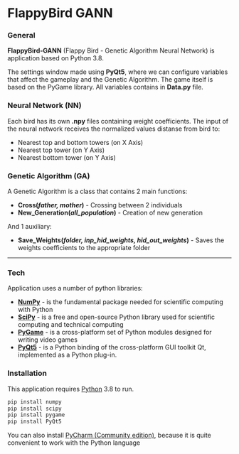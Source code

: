 # FlappyBird GANN

### General
**FlappyBird-GANN** (Flappy Bird - Genetic Algorithm Neural Network) is application based on Python 3.8. 

The settings window made using **PyQt5**, where we can configure variables that affect the gameplay and the Genetic Algorithm.
The game itself is based on the PyGame library. 
All variables contains in **Data.рy** file.

### Neural Network (NN)
Each bird has its own **.npy** files containing weight coefficients.
The input of the neural network receives the normalized values distanse from bird to:
* Nearest top and bottom towers (on X Axis)
* Nearest top tower (on Y Axis)
* Nearest bottom tower (on Y Axis)

### Genetic Algorithm (GA)
A Genetic Algorithm is a class that contains 2 main functions:
* **Cross(*father, mother*)** - Сrossing between 2 individuals
* **New_Generation(*all_population*)** - Creation of new generation

And 1 auxiliary:
* **Save_Weights(*folder, inp_hid_weights, hid_out_weights*)** - Saves the weights coefficients to the appropriate folder

***
### Tech

Application uses a number of python libraries:

* **[NumPy](https://numpy.org/install/)** - is the fundamental package needed for scientific computing with Python
* **[SciPy](https://www.scipy.org/install.html)** - is a free and open-source Python library used for scientific computing and technical computing
* **[PyGame](https://pypi.org/project/pygame/)** - is a cross-platform set of Python modules designed for writing video games
* **[PyQt5](https://pypi.org/project/PyQt5/)** - is a Python binding of the cross-platform GUI toolkit Qt, implemented as a Python plug-in.


### Installation

This application requires [Python](https://www.python.org/downloads/release/python-380/) 3.8 to run.


```sh
pip install numpy
pip install scipy
pip install pygame
pip install PyQt5
```
You can also install [PyCharm (Community edition)](https://www.jetbrains.com/pycharm/download/#section=windows), because it is quite convenient to work with the Python language

